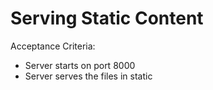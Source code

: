# Serving Static Content

Acceptance Criteria:
* Server starts on port 8000
* Server serves the files in static 
